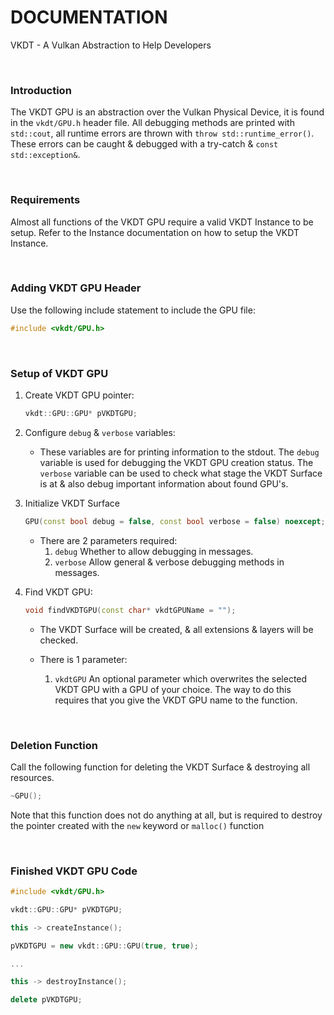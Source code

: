 # DOCUMENTATION

VKDT - A Vulkan Abstraction to Help Developers

<br>

### Introduction

The VKDT GPU is an abstraction over the Vulkan Physical Device, it is found in the `vkdt/GPU.h` header file.
All debugging methods are printed with `std::cout`, all runtime errors are thrown with `throw std::runtime_error()`. These errors can be caught & debugged with a try-catch & `const std::exception&`.

<br>

### Requirements

Almost all functions of the VKDT GPU require a valid VKDT Instance to be setup. Refer to the Instance documentation on how to setup the VKDT Instance.

<br>

### Adding VKDT GPU Header

Use the following include statement to include the GPU file:
```cpp
#include <vkdt/GPU.h>
```

<br>

### Setup of VKDT GPU

1. Create VKDT GPU pointer:
	```cpp
	vkdt::GPU::GPU* pVKDTGPU;
	```

2. Configure `debug` & `verbose` variables:
	- These variables are for printing information to the stdout. The `debug` variable is used for debugging the VKDT GPU creation status. The `verbose` variable can be used to check what stage the VKDT Surface is at & also debug important information about found GPU's.

3. Initialize VKDT Surface
	```cpp
	GPU(const bool debug = false, const bool verbose = false) noexcept;
	```

	- There are 2 parameters required:
		1. `debug` Whether to allow debugging in messages.
		2. `verbose` Allow general & verbose debugging methods in messages.

4. Find VKDT GPU:
	```cpp
	void findVKDTGPU(const char* vkdtGPUName = "");
	```

	- The VKDT Surface will be created, & all extensions & layers will be checked.

	- There is 1 parameter:
		1. `vkdtGPU` An optional parameter which overwrites the selected VKDT GPU with a GPU of your choice. The way to do this requires that you give the VKDT GPU name to the function.

<br>

### Deletion Function

Call the following function for deleting the VKDT Surface & destroying all resources.

```cpp
~GPU();
```

Note that this function does not do anything at all, but is required to destroy the pointer created with the `new` keyword or `malloc()` function

<br>

### Finished VKDT GPU Code

```cpp
#include <vkdt/GPU.h>

vkdt::GPU::GPU* pVKDTGPU;

this -> createInstance();

pVKDTGPU = new vkdt::GPU::GPU(true, true);

...

this -> destroyInstance();

delete pVKDTGPU;
```